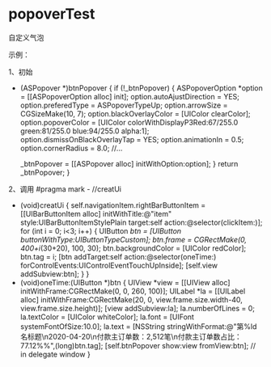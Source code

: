 # popoverTest
自定义气泡

示例：

1、初始
  - (ASPopover *)btnPopover {
  if (!_btnPopover) {
    ASPopoverOption *option = [[ASPopoverOption alloc] init];
    option.autoAjustDirection = YES;
    option.preferedType = ASPopoverTypeUp;
    option.arrowSize = CGSizeMake(10, 7);
    option.blackOverlayColor = [UIColor clearColor];
      option.popoverColor = [UIColor colorWithDisplayP3Red:67/255.0 green:81/255.0 blue:94/255.0 alpha:1];
    option.dismissOnBlackOverlayTap = YES;
    option.animationIn = 0.5;
      option.cornerRadius = 8.0;
    //...
    
    _btnPopover = [[ASPopover alloc] initWithOption:option];
  }
  return _btnPopover;
}

2、调用
  #pragma mark - //creatUi
- (void)creatUi {
    self.navigationItem.rightBarButtonItem = [[UIBarButtonItem alloc] initWithTitle:@"item" style:UIBarButtonItemStylePlain target:self action:@selector(clickItem:)];
    for (int i = 0; i<3; i++) {
        UIButton *btn = [UIButton buttonWithType:UIButtonTypeCustom];
        btn.frame = CGRectMake(0, 400+i*(30+20), 100, 30);
        btn.backgroundColor = [UIColor redColor];
        btn.tag = i;
        [btn addTarget:self action:@selector(oneTime:) forControlEvents:UIControlEventTouchUpInside];
        [self.view addSubview:btn];
    }
}
- (void)oneTime:(UIButton *)btn {
    UIView *view = [[UIView alloc] initWithFrame:CGRectMake(0, 0, 260, 100)];
    UILabel *la = [[UILabel alloc] initWithFrame:CGRectMake(20, 0, view.frame.size.width-40, view.frame.size.height)];
      [view addSubview:la];
    la.numberOfLines = 0;
    la.textColor = [UIColor whiteColor];
    la.font = [UIFont systemFontOfSize:10.0];
    la.text = [NSString stringWithFormat:@"第%ld名标题\n2020-04-20\n付款主订单数：2,512笔\n付款主订单数占比：77.12%%",(long)btn.tag];
    [self.btnPopover show:view fromView:btn];  // in delegate window
}

